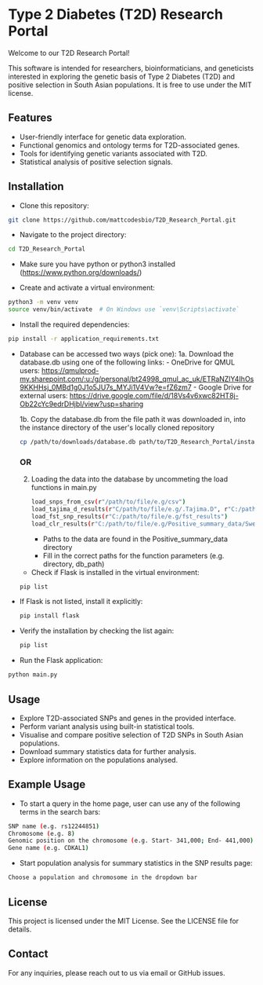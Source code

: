 # Type 2 Diabetes (T2D) Research Portal
Welcome to our T2D Research Portal!

This software is intended for researchers, bioinformaticians, and geneticists interested in exploring the genetic basis of Type 2 Diabetes (T2D) and positive selection in South Asian populations. It is free to use under the MIT license.

## Features
- User-friendly interface for genetic data exploration.
- Functional genomics and ontology terms for T2D-associated genes.
- Tools for identifying genetic variants associated with T2D.
- Statistical analysis of positive selection signals.
  
## Installation
- Clone this repository:
```sh
git clone https://github.com/mattcodesbio/T2D_Research_Portal.git
```
- Navigate to the project directory:
 ```sh
cd T2D_Research_Portal
```
- Make sure you have python or python3 installed (https://www.python.org/downloads/) 

- Create and activate a virtual environment:
 ```sh
python3 -m venv venv
source venv/bin/activate  # On Windows use `venv\Scripts\activate`
```
- Install the required dependencies:
```sh
pip install -r application_requirements.txt
```
- Database can be accessed two ways (pick one): 
  1a.  Download the database.db using one of the following links:
      - OneDrive for QMUL users: https://qmulprod-my.sharepoint.com/:u:/g/personal/bt24998_qmul_ac_uk/ETRaNZlY4IhOs9KKHHsj_0MBd1g0J1o5JU7s_MYJi1V4Vw?e=fZ6zm7 
      - Google Drive for external users: https://drive.google.com/file/d/18Vs4v6xwc82HT8j-Ob22cYc9edrDHjbI/view?usp=sharing

  1b. Copy the database.db from the file path it was downloaded in, into the instance directory of the user's locally cloned repository
  ```sh
  cp /path/to/downloads/database.db path/to/T2D_Research_Portal/instance 
  ```
  ### OR

  2. Loading the data into the database by uncommeting the load functions in main.py
     ```sh
     load_snps_from_csv(r"/path/to/file/e.g/csv")
     load_tajima_d_results(r"C/path/to/file/e.g/.Tajima.D", r"C:/path/to/file/instance/database.db")
     load_fst_snp_results(r"C:/path/to/file/e.g/fst_results")
     load_clr_results(r"C:/path/to/file/e.g/Positive_summary_data/SweeD_results", r"C:/path/to/file/instance/database.db")
     ```
     - Paths to the data are found in the Positive_summary_data directory
     - Fill in the correct paths for the function parameters (e.g. directory, db_path)
    
  - Check if Flask is installed in the virtual environment:
  ```sh
  pip list
  ```

- If Flask is not listed, install it explicitly:
  ```sh
  pip install flask
  ```

- Verify the installation by checking the list again:
  ```sh
  pip list
  ```    
     
- Run the Flask application:
 ```sh
python main.py
```

## Usage
- Explore T2D-associated SNPs and genes in the provided interface. 
- Perform variant analysis using built-in statistical tools.
- Visualise and compare positive selection of T2D SNPs in South Asian populations.
- Download summary statistics data for further analysis. 
- Explore information on the populations analysed.
  
## Example Usage
- To start a query in the home page, user can use any of the following terms in the search bars:
 ```sh
SNP name (e.g. rs12244851)
Chromosome (e.g. 8)
Genomic position on the chromosome (e.g. Start- 341,000; End- 441,000)
Gene name (e.g. CDKAL1)
```
- Start population analysis for summary statistics in the SNP results page:
```sh
Choose a population and chromosome in the dropdown bar
```

## License
This project is licensed under the MIT License. See the LICENSE file for details.

## Contact
For any inquiries, please reach out to us via email or GitHub issues.
